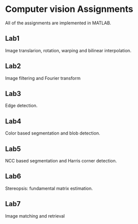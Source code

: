 # Computer vision Assignments
All of the assignments are implemented in MATLAB.
## Lab1
Image translarion, rotation, warping and bilinear interpolation.
## Lab2
Image filtering and Fourier transform
## Lab3
Edge detection.
## Lab4
Color based segmentation and blob detection.
## Lab5
NCC based segmentation and Harris corner detection.
## Lab6
Stereopsis: fundamental matrix estimation.
## Lab7
Image matching and retrieval
